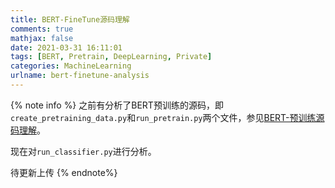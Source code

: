 ```yaml
---
title: BERT-FineTune源码理解
comments: true
mathjax: false
date: 2021-03-31 16:11:01
tags: [BERT, Pretrain, DeepLearning, Private]
categories: MachineLearning
urlname: bert-finetune-analysis
---
```


<meta name="referrer" content="no-referrer" />

{% note info %}
之前有分析了BERT预训练的源码，即`create_pretraining_data.py`和`run_pretrain.py`两个文件，参见[BERT-预训练源码理解](https://hanielxx.com/MachineLearning/2021-02-23-bert-create-pretrain-data-analysis)。

现在对`run_classifier.py`进行分析。

待更新上传
{% endnote%}

<!--more-->